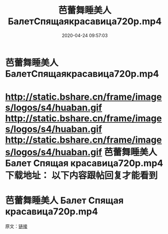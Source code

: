 ﻿---
title: 芭蕾舞睡美人БалетСпящаякрасавица720p.mp4
date: 2020-04-24 09:57:03
categories: 演唱会视频、电影MV
tags: 纯音雅乐
---
# 芭蕾舞睡美人БалетСпящаякрасавица720p.mp4

http://static.bshare.cn/frame/images/logos/s4/huaban.gif
http://static.bshare.cn/frame/images/logos/s4/huaban.gif
http://static.bshare.cn/frame/images/logos/s4/huaban.gif
芭蕾舞睡美人 Балет Спящая красавица720p.mp4
下载地址：
以下内容跟帖回复才能看到
==============================
芭蕾舞睡美人 Балет Спящая красавица720p.mp4
==============================
原文：[链接](https://blog.sina.com.cn/s/blog_1647c7e7601030lly.html)